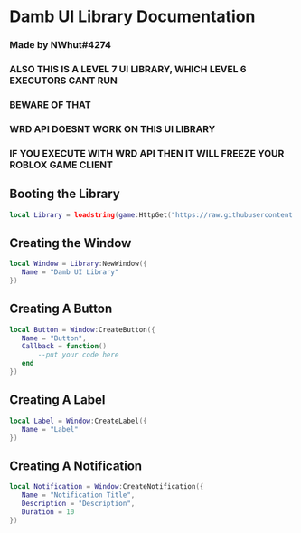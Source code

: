 # Damb UI Library Documentation

### Made by NWhut#4274

### ALSO THIS IS A LEVEL 7 UI LIBRARY, WHICH LEVEL 6 EXECUTORS CANT RUN
### BEWARE OF THAT

### WRD API DOESNT WORK ON THIS UI LIBRARY
### IF YOU EXECUTE WITH WRD API THEN IT WILL FREEZE YOUR ROBLOX GAME CLIENT

## Booting the Library
```lua
local Library = loadstring(game:HttpGet("https://raw.githubusercontent.com/UI-L1braries/UI-Libraries/main/Sources/Damb-SRC.lua"))()
```

## Creating the Window
```lua
local Window = Library:NewWindow({
   Name = "Damb UI Library"
})
```

## Creating A Button
```lua
local Button = Window:CreateButton({
   Name = "Button",
   Callback = function()
       --put your code here
   end
})
```

## Creating A Label
```lua
local Label = Window:CreateLabel({
   Name = "Label"
})
```

## Creating A Notification
```lua
local Notification = Window:CreateNotification({
   Name = "Notification Title",
   Description = "Description",
   Duration = 10
})
```
